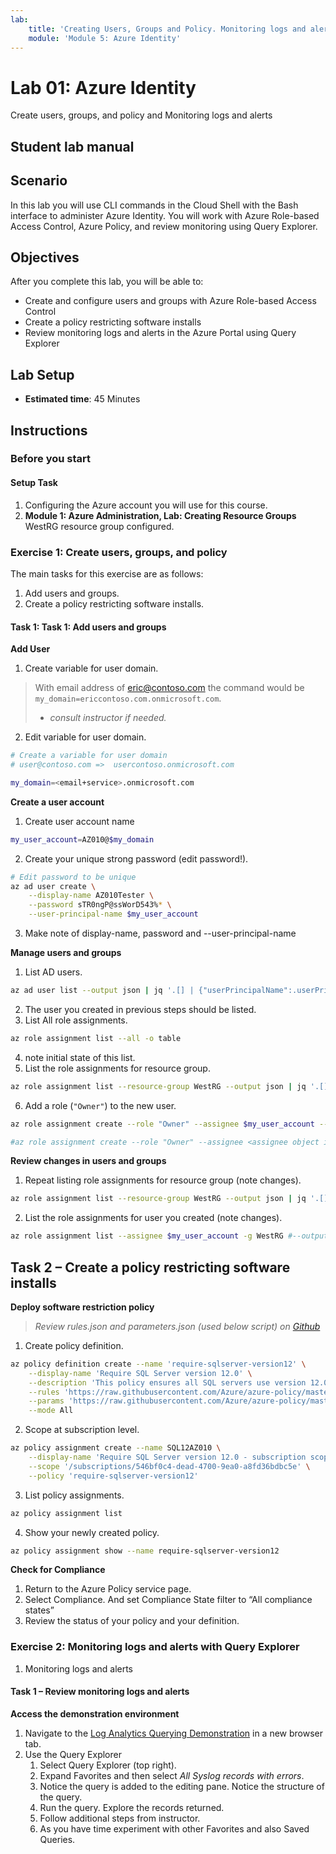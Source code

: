 ```yaml
---
lab:
    title: 'Creating Users, Groups and Policy. Monitoring logs and alerts.'
    module: 'Module 5: Azure Identity'
---
```


# Lab 01: Azure Identity

Create users, groups, and policy and Monitoring logs and alerts

## Student lab manual

## Scenario

In this lab you will use CLI commands in the Cloud Shell with the Bash interface to administer Azure Identity.  You will work with Azure Role-based Access Control, Azure Policy, and review monitoring using Query Explorer.

## Objectives

After you complete this lab, you will be able to:

* Create and configure users and groups with Azure Role-based Access Control
* Create a policy restricting software installs
* Review monitoring logs and alerts in the Azure Portal using Query Explorer

## Lab Setup

* **Estimated time**: 45 Minutes

## Instructions

### Before you start

#### Setup Task

1. Configuring the Azure account you will use for this course.
2. **Module 1: Azure Administration, Lab: Creating Resource Groups** WestRG resource group configured.

### Exercise 1: Create users, groups, and policy

The main tasks for this exercise are as follows:

1. Add users and groups.
1. Create a policy restricting software installs.

#### Task 1: Task 1: Add users and groups

**Add User**

1. Create variable for user domain.

> With email address of eric@contoso.com the command would be `my_domain=ericcontoso.com.onmicrosoft.com`.
>
> * *consult instructor if needed.*

2. Edit variable for user domain.

```sh
# Create a variable for user domain
# user@contoso.com =>  usercontoso.onmicrosoft.com

my_domain=<email+service>.onmicrosoft.com
```

**Create a user account**

1. Create user account name

```sh
my_user_account=AZ010@$my_domain
```

2. Create your unique strong password (edit password!).

```sh
# Edit password to be unique
az ad user create \
    --display-name AZ010Tester \
    --password sTR0ngP@ssWorD543%* \
    --user-principal-name $my_user_account
```

3. Make note of display-name, password and --user-principal-name

**Manage users and groups**

1. List AD users.

```sh
az ad user list --output json | jq '.[] | {"userPrincipalName":.userPrincipalName, "objectId":.objectId}'
```

2. The user you created in previous steps should be listed.
3. List All role assignments.

```sh
az role assignment list --all -o table
```

4. note initial state of this list.
5. List the role assignments for resource group.

```sh
az role assignment list --resource-group WestRG --output json | jq '.[] | {"principalName":.principalName, "roleDefinitionName":.roleDefinitionName, "scope":.scope}'
```

6. Add a role (`"Owner"`) to the new user.

```sh
az role assignment create --role "Owner" --assignee $my_user_account --resource-group WestRG

#az role assignment create --role "Owner" --assignee <assignee object id> --resource-group <resource_group>
```

**Review changes in users and groups**

1. Repeat listing role assignments for resource group (note changes).

```sh
az role assignment list --resource-group WestRG --output json | jq '.[] | {"principalName":.principalName, "roleDefinitionName":.roleDefinitionName, "scope":.scope}'
```

2. List the role assignments for user you created (note changes).

```sh
az role assignment list --assignee $my_user_account -g WestRG #--output json | jq '.[] | {"principalName":.principalName, "roleDefinitionName":.roleDefinitionName, "scope":.scope}'
```

## Task 2 – Create a policy restricting software installs

**Deploy software restriction policy**

> *Review rules.json and parameters.json (used below script) on [Github](https://github.com/Azure/azure-policy/tree/master/samples/built-in-policy/require-sqlserver-version12)*

1. Create policy definition.

```sh
az policy definition create --name 'require-sqlserver-version12' \
    --display-name 'Require SQL Server version 12.0' \
    --description 'This policy ensures all SQL servers use version 12.0.' \
    --rules 'https://raw.githubusercontent.com/Azure/azure-policy/master/samples/built-in-policy/require-sqlserver-version12/azurepolicy.rules.json' \
    --params 'https://raw.githubusercontent.com/Azure/azure-policy/master/samples/built-in-policy/require-sqlserver-version12/azurepolicy.parameters.json' \
    --mode All
```

2. Scope at subscription level.

```sh
az policy assignment create --name SQL12AZ010 \
    --display-name 'Require SQL Server version 12.0 - subscription scope' \
    --scope '/subscriptions/546bf0c4-dead-4700-9ea0-a8fd36bdbc5e' \
    --policy 'require-sqlserver-version12'
```

3. List policy assignments.

```sh
az policy assignment list
```

4. Show your newly created policy.

```sh
az policy assignment show --name require-sqlserver-version12
```

**Check for Compliance**

1. Return to the Azure Policy service page.
2. Select Compliance. And set Compliance State filter to “All compliance states”
3. Review the status of your policy and your definition.

### Exercise 2: Monitoring logs and alerts with Query Explorer

1. Monitoring logs and alerts

#### Task 1 – Review monitoring logs and alerts

**Access the demonstration environment**

1. Navigate to the [Log Analytics Querying Demonstration](https://portal.loganalytics.io/demo) in a new browser tab.
2. Use the Query Explorer
    1. Select Query Explorer (top right).
    2. Expand Favorites and then select *All Syslog records with errors*.
    3. Notice the query is added to the editing pane. Notice the structure of the query.
    4. Run the query. Explore the records returned.
    5. Follow additional steps from instructor.
    6. As you have time experiment with other Favorites and also Saved Queries.

